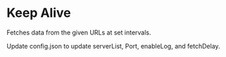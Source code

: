 # Keep Alive

Fetches data from the given URLs at set intervals.

Update config.json to update serverList, Port, enableLog, and fetchDelay.